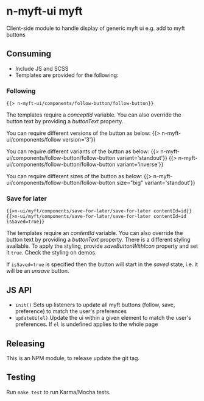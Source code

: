 # n-myft-ui myft

Client-side module to handle display of generic myft ui e.g. add to myft buttons

## Consuming

* Include JS and SCSS
* Templates are provided for the following:

### Following

	{{> n-myft-ui/components/follow-button/follow-button}}

The templates require a _conceptId_ variable. You can also override the button text by providing a _buttonText_ property.

You can require different versions of the button as below:
	{{> n-myft-ui/components/follow version='3'}}

You can require different variants of the button as below:
	{{> n-myft-ui/components/follow-button/follow-button variant='standout'}}
	{{> n-myft-ui/components/follow-button/follow-button variant='inverse'}}

You can require different sizes of the button as below:
	{{> n-myft-ui/components/follow-button/follow-button size="big" variant='standout'}}

### Save for later

	{{>n-ui/myft/components/save-for-later/save-for-later contentId=id}}
	{{>n-ui/myft/components/save-for-later/save-for-later contentId=id isSaved=true}}

The templates require an _contentId_ variable. You can also override the button text by providing a _buttonText_ property.
There is a different styling available. To apply the styling, provide _saveButtonWithIcon_ property and set it `true`. Check the styling on demos.

If `isSaved=true` is specified then the button will start in the *saved* state, i.e. it will be an *unsave* button.

## JS API

- `init()` Sets up listeners to update all myft buttons (follow, save, preference) to match the user's preferences
- `updateUi(el)` Update the ui within a given element to match the user's preferences. If `el` is undefined applies to the whole page

## Releasing

This is an NPM module, to release update the git tag.

## Testing

Run `make test` to run Karma/Mocha tests.
